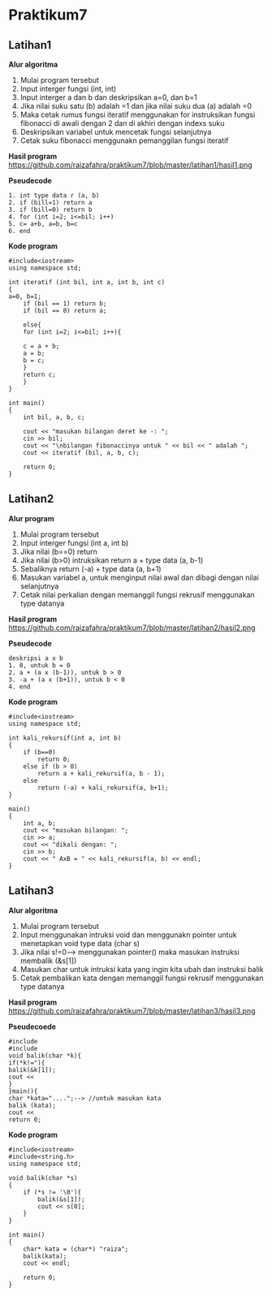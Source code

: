 
# Praktikum7

## Latihan1

**Alur algoritma**
1. Mulai program tersebut
2. Input interger fungsi (int, int) 
3. Input interger a dan b dan deskripsikan a=0, dan b=1
4. Jika nilai suku satu (b) adalah =1 dan jika nilai suku dua (a) adalah =0
5. Maka cetak rumus fungsi iteratif menggunakan for instruksikan fungsi fibonacci di awali dengan 2 dan di akhiri dengan indexs suku 
6. Deskripsikan variabel untuk mencetak fungsi selanjutnya
7. Cetak suku fibonacci menggunakn pemanggilan fungsi iteratif

**Hasil program**
https://github.com/raizafahra/praktikum7/blob/master/latihan1/hasil1.png

**Pseudecode**
```
1. int type data r (a, b)
2. if (bill=1) return a
3. if (bill=0) return b
4. for (int i=2; i<=bil; i++)
5. c= a+b, a=b, b=c
6. end
```

**Kode program**
```
#include<iostream>
using namespace std;

int iteratif (int bil, int a, int b, int c)
{
a=0, b=1;
    if (bil == 1) return b;
    if (bil == 0) return a;

    else{
    for (int i=2; i<=bil; i++){

    c = a + b;
    a = b;
    b = c;
    }
    return c;
    }
}

int main()
{
    int bil, a, b, c;

    cout << "masukan bilangan deret ke -: ";
    cin >> bil;
    cout << "\nbilangan fibonaccinya untuk " << bil << " adalah ";
    cout << iteratif (bil, a, b, c);

    return 0;
}
```

## Latihan2

**Alur program**
1. Mulai program tersebut
2. Input interger fungsi (int a, int b)
3. Jika nilai (b==0) return
4. Jika nilai (b>0) intruksikan return a + type data (a, b-1)
5. Sebaliknya return (-a) + type data (a, b+1)
6. Masukan variabel a, untuk menginput nilai awal dan dibagi dengan nilai selanjutnya
7. Cetak nilai perkalian dengan memanggil fungsi rekrusif menggunakan type datanya

**Hasil program**
https://github.com/raizafahra/praktikum7/blob/master/latihan2/hasil2.png

**Pseudecode**
```
deskripsi a x b
1. 0, untuk b = 0
2. a + (a x (b-1)), untuk b > 0
3. -a + (a x (b+1)), untuk b < 0
4. end
```

**Kode program**
```
#include<iostream>
using namespace std;

int kali_rekursif(int a, int b)
{
    if (b==0)
        return 0;
    else if (b > 0)
        return a + kali_rekursif(a, b - 1);
    else
        return (-a) + kali_rekursif(a, b+1);
}

main()
{
    int a, b;
    cout << "masukan bilangan: ";
    cin >> a;
    cout << "dikali dengan: ";
    cin >> b;
    cout << " AxB = " << kali_rekursif(a, b) << endl;
}
```

## Latihan3

**Alur algoritma**
1. Mulai program tersebut 
2. Input menggunakan intruksi void dan menggunakn pointer untuk menetapkan void type data (char s) 
3. Jika nilai s!=0--> menggunakan pointer() maka masukan instruksi membalik (&s[1])
4. Masukan char untuk intruksi kata yang ingin kita ubah dan instruksi balik
5. Cetak pembalikan kata dengan memanggil fungsi rekrusif menggunakan type datanya

**Hasil program**
https://github.com/raizafahra/praktikum7/blob/master/latihan3/hasil3.png

**Pseudecoede**
```
#include
#include
void balik(char *k){
if(*k!="){
balik(&k[1]);
cout <<
}
}main(){
char *kata="....";--> //untuk masukan kata
balik (kata);
cout <<
return 0;
```

**Kode program**
```
#include<iostream>
#include<string.h>
using namespace std;

void balik(char *s)
{
    if (*s != '\0'){
        balik(&s[1]);
        cout << s[0];
    }
}

int main()
{
    char* kata = (char*) "raiza";
    balik(kata);
    cout << endl;

    return 0;
}
```
